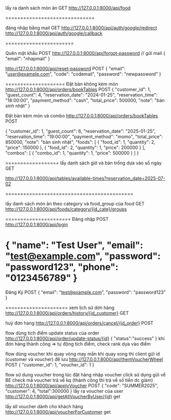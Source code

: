 lấy ra danh sách món ăn GET
http://127.0.0.1:8000/api/food

==============================

đăng nhập bằng mail GET
http://127.0.0.1:8000/api/auth/google/redirect
http://127.0.0.1:8000/api/auth/google/callback

=======================

Quên mật khẩu POST
http://127.0.0.1:8000/api/forgot-password // gửi mail
{
"email": "nhapmail"
}

http://127.0.0.1:8000/api/reset-password POST
{
"email": "user@example.com",
"code": "codemail",
"password": "newpassword"
}

====================
Đặt bàn không kèm món
http://127.0.0.1:8000/api/orders/bookTables POST
{
"customer_id": 1,
"guest_count": 4,
"reservation_date": "2024-01-25",
"reservation_time": "18:00:00",
"payment_method": "cash",
"total_price": 500000,
"note": "bàn sinh nhật"
}

Đặt bàn kèm món và combo
http://127.0.0.1:8000/api/orders/bookTables POST

{
"customer_id": 1,
"guest_count": 6,
"reservation_date": "2025-01-25",
"reservation_time": "19:00:00",
"payment_method": "momo",
"total_price": 850000,
"note": "bàn sinh nhật",
"foods": [
{
"food_id": 1,
"quantity": 2,
"price": 150000
},
{
"food_id": 2,
"quantity": 1,
"price": 200000
}
],
"combos": [
{
"combo_id": 1,
"quantity": 1,
"price": 500000
}
]
}

==================
lấy danh sách giờ và bàn trống dựa vào số ngày GET

http://127.0.0.1:8000/api/tables/available-times?reservation_date=2025-07-02

===========================================

lấy danh sách món ăn theo category và food_group của food GET
http://127.0.0.1:8000/api/foods/category/{id_cate}/groups

======================
Đăng nhập POST
http://127.0.0.1:8000/api/login

{
"name": "Test User",
"email": "test@example.com",
"password": "password123",
"phone": "0123456789"
}
======================
Đăng Ký POST
{
"email": "test@example.com",
"password": "password123"
}

=====================
xem lịch sử dơn hàng
http://127.0.0.1:8000/api/orders/history/{id_customer} GET

huỷ đơn hàng
http://127.0.0.1:8000/api/orders/cancel/{id_order} POST

flow dùng tích điểm
update status của order
http://127.0.0.1:8000/api/order/update-status/{id}
{
"status":"success"
}
khi đơn hàng thành công => tự động tích điểm, check rank dựa vào điểm

flow dùng voucher khi quay vòng may mắn
khi quay xong thì client gửi id (customer và voucher) để lưu
http://127.0.0.1:8000/api/themVoucherWheel POST
{
"customer_id": 1,
"voucher_id": 1
}

flow sử dung voucher
trong lúc đặt hàng nhập voucher click sử dụng gửi về BE check mã voucher trả về kq (thành công thì trả về số tiền dc giảm)
http://127.0.0.1:8000/api/applyVoucher POST
{
"code": "SUMMER2025",
"customer": 4,
"total":300000
}
lấy ra voucher của user
http://127.0.0.1:8000/api/getAllVoucherByUser/{id} get

lấy all voucher dành cho khách hàng
http://127.0.0.1:8000/api/voucherForCustomer get
